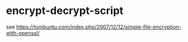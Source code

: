 # encrypt-decrypt-script
see https://tombuntu.com/index.php/2007/12/12/simple-file-encryption-with-openssl/